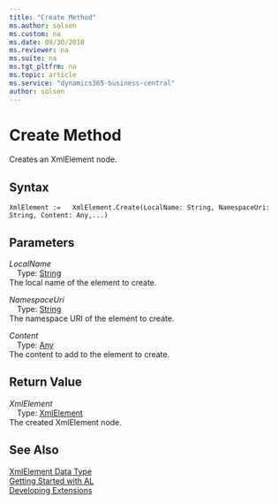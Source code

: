 ```yaml
---
title: "Create Method"
ms.author: solsen
ms.custom: na
ms.date: 09/30/2018
ms.reviewer: na
ms.suite: na
ms.tgt_pltfrm: na
ms.topic: article
ms.service: "dynamics365-business-central"
author: solsen
---
```

[//]: # (START>DO_NOT_EDIT)
[//]: # (IMPORTANT:Do not edit any of the content between here and the END>DO_NOT_EDIT.)
[//]: # (Any modifications should be made in the .resx files in the ModernDev repo.)
# Create Method
Creates an XmlElement node.

## Syntax
```
XmlElement :=   XmlElement.Create(LocalName: String, NamespaceUri: String, Content: Any,...)
```
## Parameters
*LocalName*  
&emsp;Type: [String](string-data-type.md)  
The local name of the element to create.
        
*NamespaceUri*  
&emsp;Type: [String](string-data-type.md)  
The namespace URI of the element to create.
        
*Content*  
&emsp;Type: [Any](any-data-type.md)  
The content to add to the element to create.  


## Return Value
*XmlElement*  
&emsp;Type: [XmlElement](xmlelement-data-type.md)  
The created XmlElement node.  


[//]: # (IMPORTANT: END>DO_NOT_EDIT)
## See Also
[XmlElement Data Type](xmlelement-data-type.md)  
[Getting Started with AL](../devenv-get-started.md)  
[Developing Extensions](../devenv-dev-overview.md)